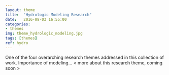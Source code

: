 ```yaml
---
layout: theme
title:  "Hydrologic Modeling Research" 
date:   2016-08-03 16:55:00
categories:
- themes
img: theme_hydrologic_modeling.jpg
tags: [themes]
ref: hydro
---
```


One of the four overarching research themes addressed in this collection of work. Importance of modeling... < more about this research theme, coming soon >

